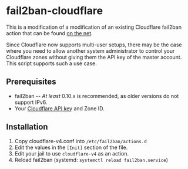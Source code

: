 # fail2ban-cloudflare

This is a modification of a modification of an existing Cloudflare fail2ban action that can be found [on the net](https://guides.wp-bullet.com/integrate-fail2ban-cloudflare-api-v4-guide/).

Since Cloudflare now supports multi-user setups, there may be the case where you need to allow another system administrator to control your Cloudflare zones without giving them the API key of the master account. This script supports such a use case.

## Prerequisites

* fail2ban -- _At least_ 0.10.x is recommended, as older versions do not support IPv6.
* Your [Cloudflare API key](https://www.cloudflare.com/a/account/my-account) and Zone ID.

## Installation

1. Copy cloudflare-v4.conf into `/etc/fail2ban/actions.d`
2. Edit the values in the `[Init]` section of the file.
3. Edit your jail to use `cloudflare-v4` as an action.
4. Reload fail2ban (systemd: `systemctl reload fail2ban.service`)
